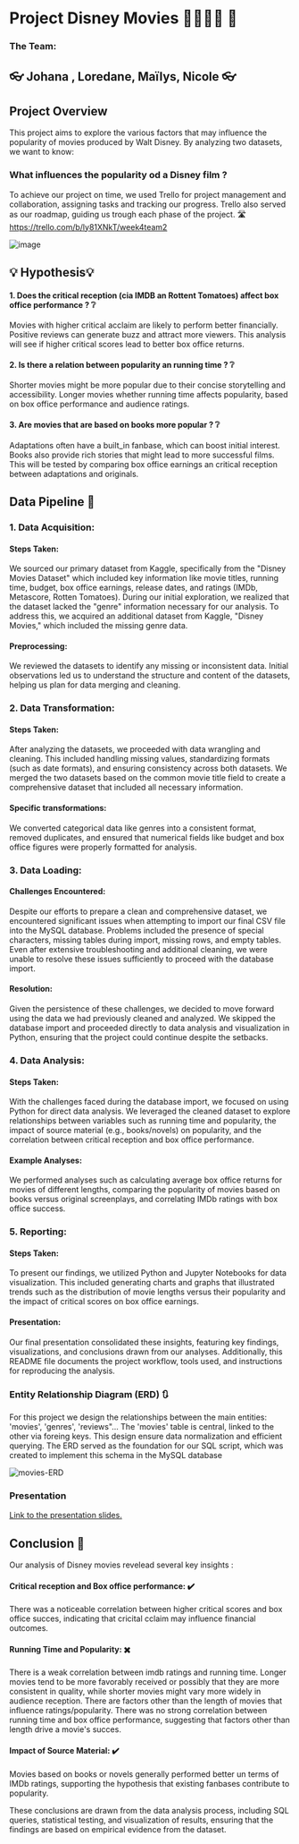 # Project Disney Movies 🎥👸🤴🏰 🐲 

### The Team:

## 👓 Johana , Loredane, Maïlys, Nicole 👓 

## Project Overview
This project aims to explore the various factors that may influence the popularity of movies produced by Walt Disney. 
By analyzing two datasets, we want to know: 
### What influences the popularity od a Disney film ?

To achieve our project on time, we used Trello for project management and collaboration, assigning tasks and tracking our progress. Trello also served as our roadmap, guiding us trough each phase of the project. 🛣️
https://trello.com/b/ly81XNkT/week4team2 

![image](https://github.com/user-attachments/assets/298367d7-84be-4765-bba0-012efbed43dd)
 
## :bulb: Hypothesis:bulb: 

#### 1. Does the critical reception (cia IMDB an Rottent Tomatoes) affect box office performance ? ❔
Movies with higher critical acclaim are likely to perform better financially. Positive reviews can generate buzz and attract more viewers. This analysis will see if higher critical scores lead to better box office returns.  
 
#### 2. Is there a relation between popularity an running time ?  ❔
Shorter movies might be more popular due to their concise storytelling and accessibility. 
Longer movies whether running time affects popularity, based on box office performance and audience ratings. 

#### 3. Are movies that are based on books more popular ? ❔
Adaptations often have a built_in fanbase, which can boost initial interest. Books also provide rich stories that might lead to more successful films. This will be tested by comparing box office earnings an critical reception between adaptations and originals. 

## Data Pipeline 🔄

### 1. Data Acquisition:
#### Steps Taken: 
We sourced our primary dataset from Kaggle, specifically from the "Disney Movies Dataset" which included key information like movie titles, running time, budget, box office earnings, release dates, and ratings (IMDb, Metascore, Rotten Tomatoes). During our initial exploration, we realized that the dataset lacked the "genre" information necessary for our analysis. To address this, we acquired an additional dataset from Kaggle, "Disney Movies," which included the missing genre data.
#### Preprocessing: 
We reviewed the datasets to identify any missing or inconsistent data. Initial observations led us to understand the structure and content of the datasets, helping us plan for data merging and cleaning.

### 2. Data Transformation:
#### Steps Taken: 
After analyzing the datasets, we proceeded with data wrangling and cleaning. This included handling missing values, standardizing formats (such as date formats), and ensuring consistency across both datasets. We merged the two datasets based on the common movie title field to create a comprehensive dataset that included all necessary information.
#### Specific transformations: 
We converted categorical data like genres into a consistent format, removed duplicates, and ensured that numerical fields like budget and box office figures were properly formatted for analysis. 

### 3.  Data Loading:
#### Challenges Encountered: 
Despite our efforts to prepare a clean and comprehensive dataset, we encountered significant issues when attempting to import our final CSV file into the MySQL database. Problems included the presence of special characters, missing tables during import, missing rows, and empty tables. Even after extensive troubleshooting and additional cleaning, we were unable to resolve these issues sufficiently to proceed with the database import.
#### Resolution: 
Given the persistence of these challenges, we decided to move forward using the data we had previously cleaned and analyzed. We skipped the database import and proceeded directly to data analysis and visualization in Python, ensuring that the project could continue despite the setbacks.

### 4. Data Analysis:
#### Steps Taken: 
With the challenges faced during the database import, we focused on using Python for direct data analysis. We leveraged the cleaned dataset to explore relationships between variables such as running time and popularity, the impact of source material (e.g., books/novels) on popularity, and the correlation between critical reception and box office performance.
#### Example Analyses: 
We performed analyses such as calculating average box office returns for movies of different lengths, comparing the popularity of movies based on books versus original screenplays, and correlating IMDb ratings with box office success.

### 5. Reporting:
#### Steps Taken: 
To present our findings, we utilized Python and Jupyter Notebooks for data visualization. This included generating charts and graphs that illustrated trends such as the distribution of movie lengths versus their popularity and the impact of critical scores on box office earnings.

#### Presentation: 
Our final presentation consolidated these insights, featuring key findings, visualizations, and conclusions drawn from our analyses. Additionally, this README file documents the project workflow, tools used, and instructions for reproducing the analysis.

### Entity Relationship Diagram (ERD) 🔃
For this project we design the relationships between the main entities: 'movies', 'genres', 'reviews"...
The 'movies' table is central, linked to the other via foreing keys. This design ensure data normalization and efficient querying. The ERD served as the foundation for our SQL script, which was created to implement this schema in the MySQL database

![movies-ERD](https://github.com/user-attachments/assets/bc1c4914-389f-4cd1-a12b-b3b686097d96)

### Presentation
[Link to the presentation slides.](https://docs.google.com/presentation/d/1RjEOumWA06BTXC7TY6ClzYhru_jVVfAvo21y0gAFp_s/edit#slide=id.p1)

## Conclusion 🧠
Our analysis of Disney movies revelead several key insights :
#### Critical reception and Box office performance: ✔️
There was a noticeable correlation between higher critical scores and box office succes, indicating that cricital cclaim may influence financial outcomes.
#### Running Time and Popularity: ✖️
There is a weak correlation between imdb ratings and running time. Longer movies tend to be more favorably received or possibly that they are more consistent in quality, while shorter movies might vary more widely in audience reception. There are factors other than the length of movies that influence ratings/popularity.
There was no strong correlation between running time and box office performance, suggesting that factors other than length drive a movie's succes. 
#### Impact of Source Material: ✔️
Movies based on books or novels generally performed better un terms of IMDb ratings, supporting the hypothesis that existing fanbases contribute to popularity. 

These conclusions are drawn from the data analysis process, including SQL queries, statistical testing, and visualization of results, ensuring that the findings are based on empirical evidence from the dataset.

